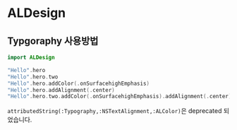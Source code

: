 # ALDesign

## Typgoraphy 사용방법

```swift
import ALDesign

"Hello".hero
"Hello".hero.two
"Hello".hero.addColor(.onSurfacehighEmphasis)
"Hello".hero.addAlignment(.center)
"Hello".hero.two.addColor(.onSurfacehighEmphasis).addAlignment(.center)
```

`attributedString(:Typography,:NSTextAlignment,:ALColor)`은 deprecated 되었습니다.
